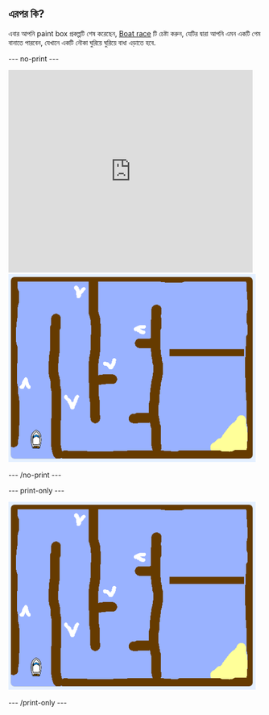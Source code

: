 ## এরপর কি?

এবার আপনি paint box প্রকল্পটি শেষ করেছেন, [Boat race](https://projects.raspberrypi.org/bn-IN/projects/boat-race?utm_source=pathway&utm_medium=whatnext&utm_campaign=projects) টি চেষ্টা করুন, যেটির দ্বারা আপনি এমন একটি গেম বানাতে পারবেন, যেখানে একটি নৌকা ঘুরিয়ে ঘুরিয়ে বাধা এড়াতে হবে.

--- no-print ---

<div class="scratch-preview">
  <iframe allowtransparency="true" width="485" height="402" src="https://scratch.mit.edu/projects/embed/276662533/?autostart=false" frameborder="0" scrolling="no"></iframe>
  <img src="images/boat_race_demo.png">
</div>

--- /no-print ---

--- print-only ---

![boat race demo](images/boat_race_demo.png)

--- /print-only ---